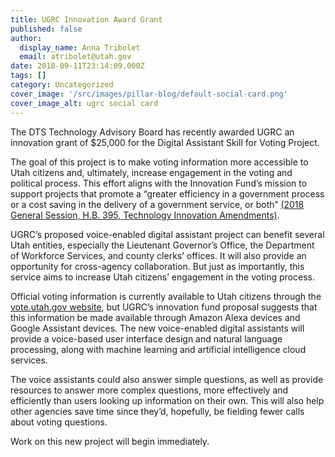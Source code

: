 ```yaml
---
title: UGRC Innovation Award Grant
published: false
author:
  display_name: Anna Tribolet
  email: atribolet@utah.gov
date: 2018-09-11T23:14:09.000Z
tags: []
category: Uncategorized
cover_image: '/src/images/pillar-blog/default-social-card.png'
cover_image_alt: ugrc social card
---
```


The DTS Technology Advisory Board has recently awarded UGRC an innovation grant of $25,000 for the Digital Assistant Skill for Voting Project.

The goal of this project is to make voting information more accessible to Utah citizens and, ultimately, increase engagement in the voting and political process. This effort aligns with the Innovation Fund’s mission to support projects that promote a “greater efficiency in a government process or a cost saving in the delivery of a government service, or both” [(2018 General Session, H.B. 395, Technology Innovation Amendments)](https://le.utah.gov/~2018/bills/static/HB0395.html).

UGRC’s proposed voice-enabled digital assistant project can benefit several Utah entities, especially the Lieutenant Governor’s Office, the Department of Workforce Services, and county clerks’ offices. It will also provide an opportunity for cross-agency collaboration. But just as importantly, this service aims to increase Utah citizens’ engagement in the voting process.

Official voting information is currently available to Utah citizens through the [vote.utah.gov website](https://vote.utah.gov/vote/menu/index), but UGRC’s innovation fund proposal suggests that this information be made available through Amazon Alexa devices and Google Assistant devices. The new voice-enabled digital assistants will provide a voice-based user interface design and natural language processing, along with machine learning and artificial intelligence cloud services.

The voice assistants could also answer simple questions, as well as provide resources to answer more complex questions, more effectively and efficiently than users looking up information on their own. This will also help other agencies save time since they’d, hopefully, be fielding fewer calls about voting questions.

Work on this new project will begin immediately.
